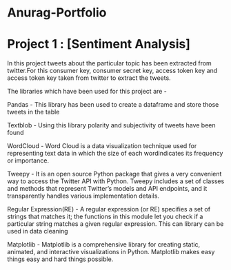 # Anurag-Portfolio

# Project 1 : [Sentiment Analysis]

In this project tweets about the particular topic has been extracted from twitter.For this consumer key, consumer secret key, access token key and access token key taken from twitter to extract the tweets.

The libraries which have been used for this project are -

Pandas - This library has been used to create a dataframe and store those tweets in the table

Textblob - Using this library polarity and subjectivity of tweets have been found

WordCloud - Word Cloud is a data visualization technique used for representing text data in which the size of each wordindicates its frequency or importance.

Tweepy - It is an open source Python package that gives a very convenient way to access the Twitter API with Python. Tweepy includes a set of classes and methods that represent Twitter’s models and API endpoints, and it transparently handles various implementation details.

Regular Expression(RE) - A regular expression (or RE) specifies a set of strings that matches it; the functions in this module let you check if a particular string matches a given regular expression. This can library can be used in data cleaning

Matplotlib - Matplotlib is a comprehensive library for creating static, animated, and interactive visualizations in Python. Matplotlib makes easy things easy and hard things possible.
